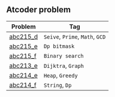 ## Atcoder problem
| Problem                               | Tag |
| -----------                           | ----------- |
| [abc215_d](abc215_d)                  | `Seive`, `Prime`, `Math`, `GCD` |
| [abc215_e](abc215_e)                  | `Dp bitmask`|
| [abc215_f](abc215_f)                  | `Binary search` |
| [abc213_e](abc213_e)                  | `Dijktra`, `Graph` |
| [abc214_e](abc214_e)                  | `Heap`, `Greedy` |
| [abc214_f](abc214_f)                  | `String`, `Dp` |
